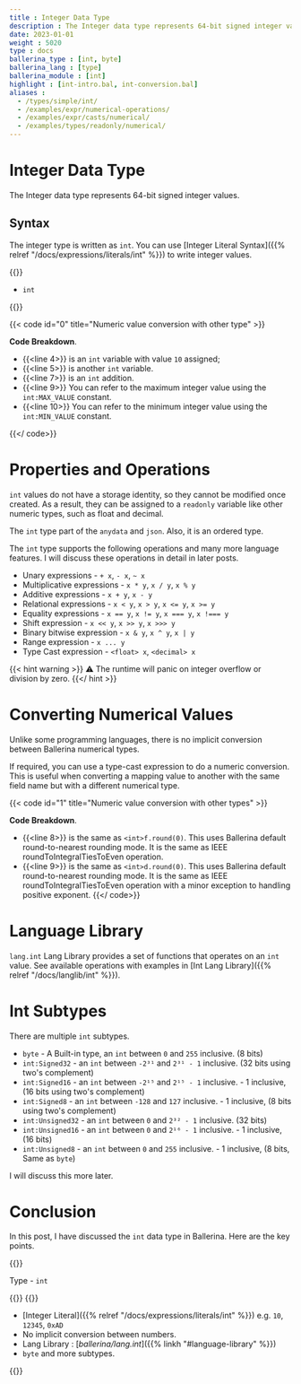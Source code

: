 ```yaml
---
title : Integer Data Type
description : The Integer data type represents 64-bit signed integer values.
date: 2023-01-01
weight : 5020
type : docs
ballerina_type : [int, byte]
ballerina_lang : [type]
ballerina_module : [int]
highlight : [int-intro.bal, int-conversion.bal]
aliases :
  - /types/simple/int/
  - /examples/expr/numerical-operations/
  - /examples/expr/casts/numerical/
  - /examples/types/readonly/numerical/
---
```


# Integer Data Type

The Integer data type represents 64-bit signed integer values.

<!--more-->

## Syntax

The integer type is written as `int`. You can use [Integer Literal Syntax]({{% relref "/docs/expressions/literals/int" %}}) to write integer values.

{{<md class="syntax">}}

* `int`

{{</md>}}

{{< code id="0" title="Numeric value conversion with other type" >}}

**Code Breakdown**.

* {{<line 4>}} is an `int` variable with value `10` assigned;
* {{<line 5>}} is another `int` variable.
* {{<line 7>}} is an `int` addition.
* {{<line 9>}} You can refer to the maximum integer value using the `int:MAX_VALUE` constant.
* {{<line 10>}} You can refer to the minimum integer value using the `int:MIN_VALUE` constant.
  
{{</ code>}}

# Properties and Operations

`int` values do not have a storage identity, so they cannot be modified once created. As a result, they can be assigned to a `readonly` variable like other numeric types, such as float and decimal.

The `int` type part of the `anydata` and `json`. Also, it is an ordered type.

The `int` type supports the following operations and many more language features. I will discuss these operations in detail in later posts.

* Unary expressions               - `+ x`, `- x`, `~ x`
* Multiplicative expressions      - `x * y`, `x / y`, `x % y`
* Additive expressions            - `x + y`, `x - y`
* Relational expressions          - `x < y`, `x > y`, `x <= y`, `x >= y`
* Equality expressions            - `x == y`, `x != y`, `x === y`, `x !=== y`
* Shift expression                - `x << y`, `x >> y`, `x >>> y`
* Binary bitwise expression       - `x & y`, `x ^ y`, `x | y`
* Range expression                - `x ... y`
* Type Cast expression            - `<float> x`, `<decimal> x`

{{< hint warning >}}
 ⚠ The runtime will panic on integer overflow or division by zero.
{{</ hint >}}

# Converting Numerical Values

Unlike some programming languages, there is no implicit conversion between Ballerina numerical types.

If required, you can use a type-cast expression to do a numeric conversion. This is useful when converting a mapping value to another with the same field name but with a different numerical type.

{{< code id="1" title="Numeric value conversion with other types" >}}

**Code Breakdown**.

* {{<line 8>}} is the same as `<int>f.round(0)`. This uses Ballerina default round-to-nearest rounding mode. It is the same as IEEE roundToIntegralTiesToEven operation.
* {{<line 9>}} is the same as `<int>d.round(0)`. This uses Ballerina default round-to-nearest rounding mode. It is the same as IEEE roundToIntegralTiesToEven operation with a minor exception to handling positive exponent.
{{</ code>}}

# Language Library

`lang.int` Lang Library provides a set of functions that operates on an `int` value. 
See available operations with examples in [Int Lang Library]({{% relref "/docs/langlib/int" %}}).

# Int Subtypes

There are multiple `int` subtypes.

* `byte` - A Built-in type, an `int` between `0` and `255` inclusive. (8 bits)
* `int:Signed32` - an `int` between `-2³¹` and `2³¹ - 1` inclusive. (32 bits using two's complement)
* `int:Signed16` - an `int` between `-2¹⁵` and `2¹⁵ - 1` inclusive. - 1 inclusive, (16 bits using two's complement)
* `int:Signed8` - an `int` between `-128` and `127` inclusive. - 1 inclusive, (8 bits using two's complement)
* `int:Unsigned32` - an `int` between `0` and `2³² - 1` inclusive. (32 bits)
* `int:Unsigned16` - an `int` between `0` and `2¹⁶ - 1` inclusive. - 1 inclusive, (16 bits)
* `int:Unsigned8` - an `int` between `0` and `255` inclusive. - 1 inclusive, (8 bits, Same as `byte`)

I will discuss this more later.

# Conclusion

In this post, I have discussed the `int` data type in Ballerina. Here are the key points.

{{<md class="keypoint">}}

Type - `int`

{{</md>}}
{{<md class="tldr">}}

* [Integer Literal]({{% relref "/docs/expressions/literals/int" %}}) e.g. `10`, `12345`, `0xAD`
* No implicit conversion between numbers.
* Lang Library : [*ballerina/lang.int*]({{% linkh "#language-library" %}})
* `byte` and more subtypes.

{{</md>}}
